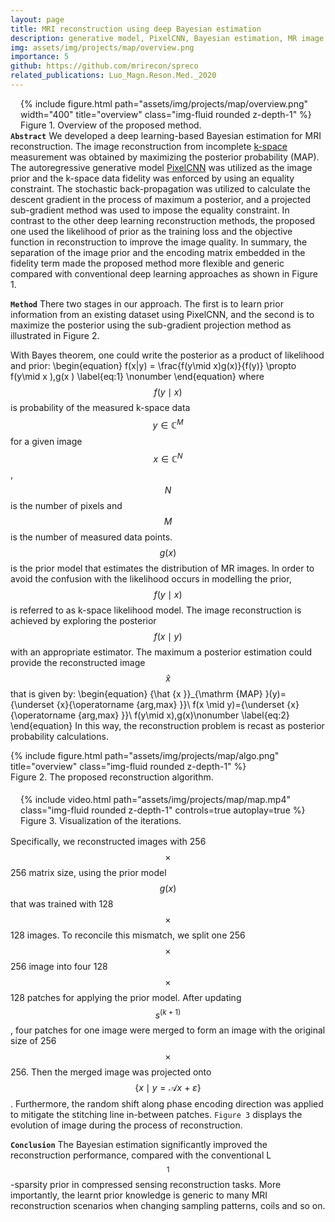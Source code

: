 ```yaml
---
layout: page
title: MRI reconstruction using deep Bayesian estimation
description: generative model, PixelCNN, Bayesian estimation, MR image reconstruction, optimization
img: assets/img/projects/map/overview.png
importance: 5
github: https://github.com/mrirecon/spreco
related_publications: Luo_Magn.Reson.Med._2020
---
```

<div style="float: right; margin-left: 1rem; margin-bottom: 0rem">
{% include figure.html path="assets/img/projects/map/overview.png" width="400" title="overview" class="img-fluid rounded z-depth-1" %}
<div class="caption_post">
    Figure 1. Overview of the proposed method.
</div>
</div>

**`Abstract`** We developed a deep learning-based Bayesian estimation for MRI
reconstruction. The image reconstruction from
incomplete [k-space](https://en.wikipedia.org/wiki/K-space_(magnetic_resonance_imaging)) measurement was obtained by maximizing the posterior probability (MAP).
The autoregressive generative model [PixelCNN](https://arxiv.org/abs/1701.05517) was utilized as the image prior
and the k-space data fidelity was enforced by using an equality constraint.
The stochastic back-propagation was utilized to calculate the descent gradient in the
process of maximum a posterior, and a projected sub-gradient method was used to
impose the equality constraint. In contrast to the other deep learning reconstruction
methods, the proposed one used the likelihood of prior as the training loss and the
objective function in reconstruction to improve the image quality. In summary, the separation of the image prior and the encoding matrix embedded in the fidelity term made the proposed method
more flexible and generic compared with conventional
deep learning approaches as shown in Figure 1.


**`Method`** There two stages in our approach. The first is to learn prior information from an existing dataset using PixelCNN, and the second is to maximize the posterior using the sub-gradient projection method as illustrated in Figure 2.

With Bayes theorem, one could write the posterior as a product of likelihood and prior:
\begin{equation}
f(x|y) = \frac{f(y\mid x)g(x)}{f(y)}    \propto f(y\mid x )\,g(x )
\label{eq:1}
\nonumber
\end{equation}
where $$f(y\mid x)$$ is probability of the measured k-space data $$ y\in \mathbb{C}^M$$ for a given image $$x\in \mathbb{C}^N$$, $$N$$ is the number of pixels and $$M$$ is the number of measured data points. $$g(x)$$ is the prior model that estimates the distribution of MR images. 
In order to avoid the confusion with the likelihood occurs in modelling the prior, $$f(y\mid x)$$ is referred to as k-space likelihood model.
The image reconstruction is achieved by exploring the posterior $$f(x\mid y)$$ with an appropriate estimator. The maximum a posterior estimation could provide the reconstructed image $$\hat{x}$$ that is given by:
\begin{equation}
{\hat {x }}_{\mathrm {MAP} }(y)={\underset {x}{\operatorname {arg\,max} }}\ f(x \mid y)={\underset {x}{\operatorname {arg\,max} }}\ f(y\mid x)\,g(x)\nonumber
\label{eq:2}
\end{equation}
In this way, the reconstruction problem is recast as posterior probability calculations.

<div class="col-sm mt-3 mt-md-0">
{% include figure.html path="assets/img/projects/map/algo.png" title="overview" class="img-fluid rounded z-depth-1" %}
<div class="caption_post" style="margin-bottom: 1.15rem">
    Figure 2. The proposed reconstruction algorithm.
</div>
</div>

<div style="float: right; margin-left: 1rem; margin-bottom: 0rem">
{% include video.html path="assets/img/projects/map/map.mp4" class="img-fluid rounded z-depth-1" controls=true autoplay=true %}
<div class="caption_post" style="margin-bottom: 1rem">
    Figure 3. Visualization of the iterations.
</div>
</div>


Specifically, we reconstructed images with 256$$\times$$256 matrix size, using the prior model $$g(x)$$ that was trained with 128$$\times$$128 images. To reconcile this mismatch, we split one 256$$\times$$256 image into four 128$$\times$$128 patches for applying the prior model. After updating $${s}^{(k+1)}$$, four patches for one image were merged to form an image with the original size of 256$$\times$$256. Then the merged image was projected onto $$\{x\mid y  = \mathcal{A} x \ + \ \varepsilon\}$$. Furthermore, the random shift along phase encoding direction was applied to mitigate the stitching line in-between patches. `Figure 3` displays the evolution of image during the process of reconstruction.


**`Conclusion`** The Bayesian estimation significantly improved the reconstruction
performance, compared with the conventional L$$^1$$-sparsity prior
in compressed sensing reconstruction tasks. More importantly, the
learnt prior knowledge is generic to many MRI reconstruction scenarios
when changing sampling patterns, coils and so on.